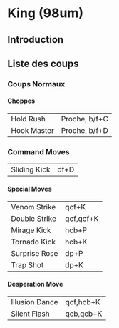 # King (98um)

## Introduction

## Liste des coups

### Coups Normaux

#### Choppes

|             |               |
|-------------|---------------|
| Hold Rush   | Proche, b/f+C |
| Hook Master | Proche, b/f+D |

### Command Moves

|              |      |
|--------------|------|
| Sliding Kick | df+D |

#### Special Moves

|               |           |
|---------------|-----------|
| Venom Strike  | qcf+K     |
| Double Strike | qcf,qcf+K |
| Mirage Kick   | hcb+P     |
| Tornado Kick  | hcb+K     |
| Surprise Rose | dp+P      |
| Trap Shot     | dp+K      |

#### Desperation Move

|                |           |
|----------------|-----------|
| Illusion Dance | qcf,hcb+K |
| Silent Flash   | qcb,qcb+K |
